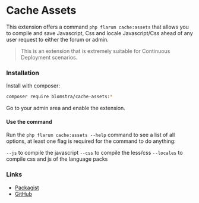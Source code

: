# Cache Assets

This extension offers a command `php flarum cache:assets` that allows you to compile and save Javascript, Css and locale Javascript/Css ahead of any user request to either the forum or admin.

> This is an extension that is extremely suitable for Continuous Deployment scenarios.

### Installation

Install with composer:

```sh
composer require blomstra/cache-assets:*
```

Go to your admin area and enable the extension.

#### Use the command

Run the `php flarum cache:assets --help` command to see a list of all options, at least one flag is required for the command to do anything:

`--js` to compile the javascript
`--css` to compile the less/css
`--locales` to compile css and js of the language packs

### Links

- [Packagist](https://packagist.org/packages/blomstra/cache-assets)
- [GitHub](https://github.com/blomstra/cache-assets)
